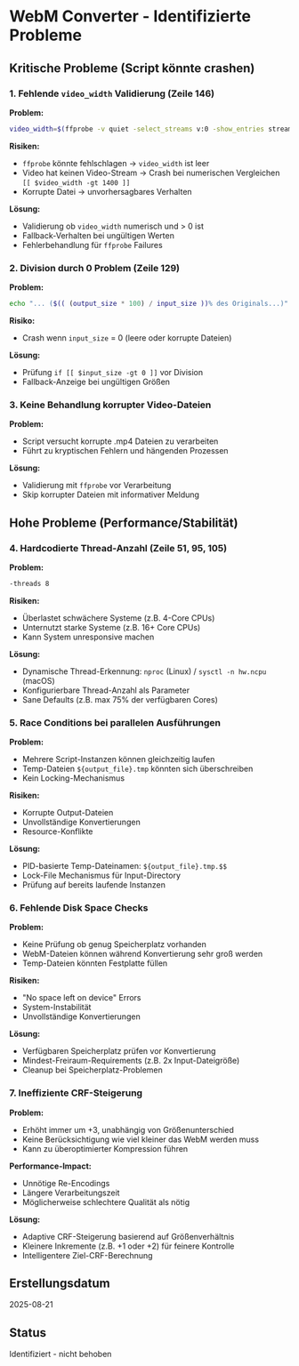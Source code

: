 # WebM Converter - Identifizierte Probleme

## Kritische Probleme (Script könnte crashen)

### 1. Fehlende `video_width` Validierung (Zeile 146)
**Problem:**
```bash
video_width=$(ffprobe -v quiet -select_streams v:0 -show_entries stream=width -of csv=s=x:p=0 "$file")
```

**Risiken:**
- `ffprobe` könnte fehlschlagen → `video_width` ist leer
- Video hat keinen Video-Stream → Crash bei numerischen Vergleichen `[[ $video_width -gt 1400 ]]`
- Korrupte Datei → unvorhersagbares Verhalten

**Lösung:**
- Validierung ob `video_width` numerisch und > 0 ist
- Fallback-Verhalten bei ungültigen Werten
- Fehlerbehandlung für `ffprobe` Failures

### 2. Division durch 0 Problem (Zeile 129)
**Problem:**
```bash
echo "... ($(( (output_size * 100) / input_size ))% des Originals...)"
```

**Risiko:**
- Crash wenn `input_size` = 0 (leere oder korrupte Dateien)

**Lösung:**
- Prüfung `if [[ $input_size -gt 0 ]]` vor Division
- Fallback-Anzeige bei ungültigen Größen

### 3. Keine Behandlung korrupter Video-Dateien
**Problem:**
- Script versucht korrupte .mp4 Dateien zu verarbeiten
- Führt zu kryptischen Fehlern und hängenden Prozessen

**Lösung:**
- Validierung mit `ffprobe` vor Verarbeitung
- Skip korrupter Dateien mit informativer Meldung

## Hohe Probleme (Performance/Stabilität)

### 4. Hardcodierte Thread-Anzahl (Zeile 51, 95, 105)
**Problem:**
```bash
-threads 8
```

**Risiken:**
- Überlastet schwächere Systeme (z.B. 4-Core CPUs)
- Unternutzt starke Systeme (z.B. 16+ Core CPUs)
- Kann System unresponsive machen

**Lösung:**
- Dynamische Thread-Erkennung: `nproc` (Linux) / `sysctl -n hw.ncpu` (macOS)
- Konfigurierbare Thread-Anzahl als Parameter
- Sane Defaults (z.B. max 75% der verfügbaren Cores)

### 5. Race Conditions bei parallelen Ausführungen
**Problem:**
- Mehrere Script-Instanzen können gleichzeitig laufen
- Temp-Dateien `${output_file}.tmp` könnten sich überschreiben
- Kein Locking-Mechanismus

**Risiken:**
- Korrupte Output-Dateien
- Unvollständige Konvertierungen
- Resource-Konflikte

**Lösung:**
- PID-basierte Temp-Dateinamen: `${output_file}.tmp.$$`
- Lock-File Mechanismus für Input-Directory
- Prüfung auf bereits laufende Instanzen

### 6. Fehlende Disk Space Checks
**Problem:**
- Keine Prüfung ob genug Speicherplatz vorhanden
- WebM-Dateien können während Konvertierung sehr groß werden
- Temp-Dateien könnten Festplatte füllen

**Risiken:**
- "No space left on device" Errors
- System-Instabilität
- Unvollständige Konvertierungen

**Lösung:**
- Verfügbaren Speicherplatz prüfen vor Konvertierung
- Mindest-Freiraum-Requirements (z.B. 2x Input-Dateigröße)
- Cleanup bei Speicherplatz-Problemen

### 7. Ineffiziente CRF-Steigerung
**Problem:**
- Erhöht immer um +3, unabhängig von Größenunterschied
- Keine Berücksichtigung wie viel kleiner das WebM werden muss
- Kann zu überoptimierter Kompression führen

**Performance-Impact:**
- Unnötige Re-Encodings
- Längere Verarbeitungszeit
- Möglicherweise schlechtere Qualität als nötig

**Lösung:**
- Adaptive CRF-Steigerung basierend auf Größenverhältnis
- Kleinere Inkremente (z.B. +1 oder +2) für feinere Kontrolle
- Intelligentere Ziel-CRF-Berechnung

## Erstellungsdatum
2025-08-21

## Status
Identifiziert - nicht behoben